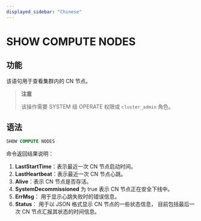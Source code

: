 ```yaml
---
displayed_sidebar: "Chinese"
---
```


# SHOW COMPUTE NODES

## 功能

该语句用于查看集群内的 CN 节点。

> **注意**
>
> 该操作需要 SYSTEM 级 OPERATE 权限或 `cluster_admin` 角色。

## 语法

```sql
SHOW COMPUTE NODES
```

命令返回结果说明：

1. **LastStartTime**：表示最近一次 CN 节点启动时间。
2. **LastHeartbeat**：表示最近一次 CN 节点心跳。
3. **Alive**：表示 CN 节点是否存活。
4. **SystemDecommissioned** 为 true 表示 CN 节点正在安全下线中。
5. **ErrMsg**： 用于显示心跳失败时的错误信息。
6. **Status**： 用于以 JSON 格式显示 CN 节点的一些状态信息， 目前包括最后一次 CN 节点汇报其状态的时间信息。
